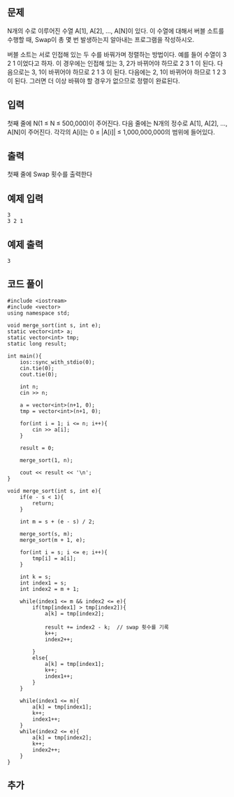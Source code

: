 ## 문제 
N개의 수로 이루어진 수열 A[1], A[2], …, A[N]이 있다. 이 수열에 대해서 버블 소트를 수행할 때, Swap이 총 몇 번 발생하는지 알아내는 프로그램을 작성하시오.

버블 소트는 서로 인접해 있는 두 수를 바꿔가며 정렬하는 방법이다. 예를 들어 수열이 3 2 1 이었다고 하자. 이 경우에는 인접해 있는 3, 2가 바뀌어야 하므로 2 3 1 이 된다. 다음으로는 3, 1이 바뀌어야 하므로 2 1 3 이 된다. 다음에는 2, 1이 바뀌어야 하므로 1 2 3 이 된다. 그러면 더 이상 바꿔야 할 경우가 없으므로 정렬이 완료된다.
## 입력
첫째 줄에 N(1 ≤ N ≤ 500,000)이 주어진다. 다음 줄에는 N개의 정수로 A[1], A[2], …, A[N]이 주어진다. 각각의 A[i]는 0 ≤ |A[i]| ≤ 1,000,000,000의 범위에 들어있다.


## 출력
첫째 줄에 Swap 횟수를 출력한다


## 예제 입력 
```
3
3 2 1
```

## 예제 출력  
```
3
```
## 코드 풀이
```
#include <iostream>
#include <vector>
using namespace std;

void merge_sort(int s, int e);
static vector<int> a;
static vector<int> tmp;
static long result;

int main(){
    ios::sync_with_stdio(0);
    cin.tie(0);
    cout.tie(0);
    
    int n;
    cin >> n;
    
    a = vector<int>(n+1, 0);
    tmp = vector<int>(n+1, 0);
    
    for(int i = 1; i <= n; i++){
        cin >> a[i];
    }
    
    result = 0;
    
    merge_sort(1, n);
    
    cout << result << '\n';
}

void merge_sort(int s, int e){
    if(e - s < 1){
        return;
    }
    
    int m = s + (e - s) / 2;
    
    merge_sort(s, m);
    merge_sort(m + 1, e);
    
    for(int i = s; i <= e; i++){
        tmp[i] = a[i];
    }
    
    int k = s;
    int index1 = s;
    int index2 = m + 1;
    
    while(index1 <= m && index2 <= e){
        if(tmp[index1] > tmp[index2]){
            a[k] = tmp[index2];
            
            result += index2 - k;  // swap 횟수를 기록
            k++;
            index2++;
            
        }
        else{
            a[k] = tmp[index1];
            k++;
            index1++;
        }
    }
    
    while(index1 <= m){
        a[k] = tmp[index1];
        k++;
        index1++;
    }
    while(index2 <= e){
        a[k] = tmp[index2];
        k++;
        index2++;
    }
}
```
## 추가
